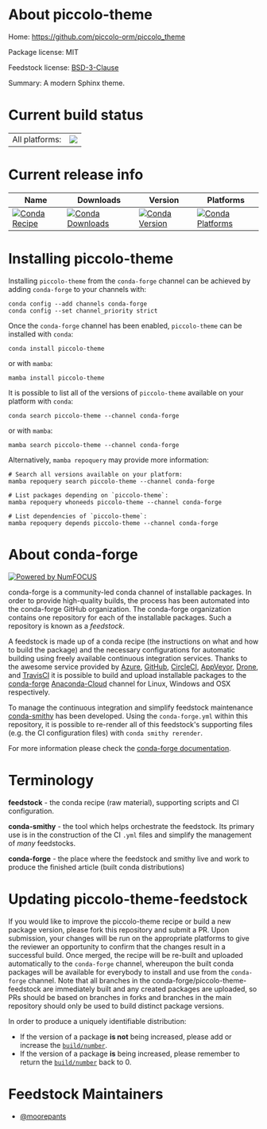 About piccolo-theme
===================

Home: https://github.com/piccolo-orm/piccolo_theme

Package license: MIT

Feedstock license: [BSD-3-Clause](https://github.com/conda-forge/piccolo-theme-feedstock/blob/main/LICENSE.txt)

Summary: A modern Sphinx theme.

Current build status
====================


<table><tr><td>All platforms:</td>
    <td>
      <a href="https://dev.azure.com/conda-forge/feedstock-builds/_build/latest?definitionId=15539&branchName=main">
        <img src="https://dev.azure.com/conda-forge/feedstock-builds/_apis/build/status/piccolo-theme-feedstock?branchName=main">
      </a>
    </td>
  </tr>
</table>

Current release info
====================

| Name | Downloads | Version | Platforms |
| --- | --- | --- | --- |
| [![Conda Recipe](https://img.shields.io/badge/recipe-piccolo--theme-green.svg)](https://anaconda.org/conda-forge/piccolo-theme) | [![Conda Downloads](https://img.shields.io/conda/dn/conda-forge/piccolo-theme.svg)](https://anaconda.org/conda-forge/piccolo-theme) | [![Conda Version](https://img.shields.io/conda/vn/conda-forge/piccolo-theme.svg)](https://anaconda.org/conda-forge/piccolo-theme) | [![Conda Platforms](https://img.shields.io/conda/pn/conda-forge/piccolo-theme.svg)](https://anaconda.org/conda-forge/piccolo-theme) |

Installing piccolo-theme
========================

Installing `piccolo-theme` from the `conda-forge` channel can be achieved by adding `conda-forge` to your channels with:

```
conda config --add channels conda-forge
conda config --set channel_priority strict
```

Once the `conda-forge` channel has been enabled, `piccolo-theme` can be installed with `conda`:

```
conda install piccolo-theme
```

or with `mamba`:

```
mamba install piccolo-theme
```

It is possible to list all of the versions of `piccolo-theme` available on your platform with `conda`:

```
conda search piccolo-theme --channel conda-forge
```

or with `mamba`:

```
mamba search piccolo-theme --channel conda-forge
```

Alternatively, `mamba repoquery` may provide more information:

```
# Search all versions available on your platform:
mamba repoquery search piccolo-theme --channel conda-forge

# List packages depending on `piccolo-theme`:
mamba repoquery whoneeds piccolo-theme --channel conda-forge

# List dependencies of `piccolo-theme`:
mamba repoquery depends piccolo-theme --channel conda-forge
```


About conda-forge
=================

[![Powered by
NumFOCUS](https://img.shields.io/badge/powered%20by-NumFOCUS-orange.svg?style=flat&colorA=E1523D&colorB=007D8A)](https://numfocus.org)

conda-forge is a community-led conda channel of installable packages.
In order to provide high-quality builds, the process has been automated into the
conda-forge GitHub organization. The conda-forge organization contains one repository
for each of the installable packages. Such a repository is known as a *feedstock*.

A feedstock is made up of a conda recipe (the instructions on what and how to build
the package) and the necessary configurations for automatic building using freely
available continuous integration services. Thanks to the awesome service provided by
[Azure](https://azure.microsoft.com/en-us/services/devops/), [GitHub](https://github.com/),
[CircleCI](https://circleci.com/), [AppVeyor](https://www.appveyor.com/),
[Drone](https://cloud.drone.io/welcome), and [TravisCI](https://travis-ci.com/)
it is possible to build and upload installable packages to the
[conda-forge](https://anaconda.org/conda-forge) [Anaconda-Cloud](https://anaconda.org/)
channel for Linux, Windows and OSX respectively.

To manage the continuous integration and simplify feedstock maintenance
[conda-smithy](https://github.com/conda-forge/conda-smithy) has been developed.
Using the ``conda-forge.yml`` within this repository, it is possible to re-render all of
this feedstock's supporting files (e.g. the CI configuration files) with ``conda smithy rerender``.

For more information please check the [conda-forge documentation](https://conda-forge.org/docs/).

Terminology
===========

**feedstock** - the conda recipe (raw material), supporting scripts and CI configuration.

**conda-smithy** - the tool which helps orchestrate the feedstock.
                   Its primary use is in the construction of the CI ``.yml`` files
                   and simplify the management of *many* feedstocks.

**conda-forge** - the place where the feedstock and smithy live and work to
                  produce the finished article (built conda distributions)


Updating piccolo-theme-feedstock
================================

If you would like to improve the piccolo-theme recipe or build a new
package version, please fork this repository and submit a PR. Upon submission,
your changes will be run on the appropriate platforms to give the reviewer an
opportunity to confirm that the changes result in a successful build. Once
merged, the recipe will be re-built and uploaded automatically to the
`conda-forge` channel, whereupon the built conda packages will be available for
everybody to install and use from the `conda-forge` channel.
Note that all branches in the conda-forge/piccolo-theme-feedstock are
immediately built and any created packages are uploaded, so PRs should be based
on branches in forks and branches in the main repository should only be used to
build distinct package versions.

In order to produce a uniquely identifiable distribution:
 * If the version of a package **is not** being increased, please add or increase
   the [``build/number``](https://docs.conda.io/projects/conda-build/en/latest/resources/define-metadata.html#build-number-and-string).
 * If the version of a package **is** being increased, please remember to return
   the [``build/number``](https://docs.conda.io/projects/conda-build/en/latest/resources/define-metadata.html#build-number-and-string)
   back to 0.

Feedstock Maintainers
=====================

* [@moorepants](https://github.com/moorepants/)

